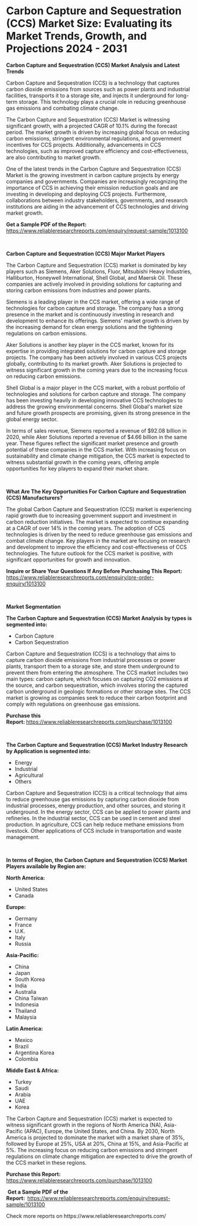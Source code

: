<p><h1>Carbon Capture and Sequestration (CCS) Market Size: Evaluating its Market Trends, Growth, and Projections 2024 - 2031</h1></p><p><strong>Carbon Capture and Sequestration (CCS) Market Analysis and Latest Trends</strong></p>
<p><p>Carbon Capture and Sequestration (CCS) is a technology that captures carbon dioxide emissions from sources such as power plants and industrial facilities, transports it to a storage site, and injects it underground for long-term storage. This technology plays a crucial role in reducing greenhouse gas emissions and combating climate change.</p><p>The Carbon Capture and Sequestration (CCS) Market is witnessing significant growth, with a projected CAGR of 10.1% during the forecast period. The market growth is driven by increasing global focus on reducing carbon emissions, stringent environmental regulations, and government incentives for CCS projects. Additionally, advancements in CCS technologies, such as improved capture efficiency and cost-effectiveness, are also contributing to market growth.</p><p>One of the latest trends in the Carbon Capture and Sequestration (CCS) Market is the growing investment in carbon capture projects by energy companies and governments. Companies are increasingly recognizing the importance of CCS in achieving their emission reduction goals and are investing in developing and deploying CCS projects. Furthermore, collaborations between industry stakeholders, governments, and research institutions are aiding in the advancement of CCS technologies and driving market growth.</p></p>
<p><strong>Get a Sample PDF of the Report:&nbsp;</strong> <a href="https://www.reliableresearchreports.com/enquiry/request-sample/1013100">https://www.reliableresearchreports.com/enquiry/request-sample/1013100</a></p>
<p>&nbsp;</p>
<p><strong>Carbon Capture and Sequestration (CCS) Major Market Players</strong></p>
<p><p>The Carbon Capture and Sequestration (CCS) market is dominated by key players such as Siemens, Aker Solutions, Fluor, Mitsubishi Heavy Industries, Halliburton, Honeywell International, Shell Global, and Maersk Oil. These companies are actively involved in providing solutions for capturing and storing carbon emissions from industries and power plants.</p><p>Siemens is a leading player in the CCS market, offering a wide range of technologies for carbon capture and storage. The company has a strong presence in the market and is continuously investing in research and development to enhance its offerings. Siemens' market growth is driven by the increasing demand for clean energy solutions and the tightening regulations on carbon emissions.</p><p>Aker Solutions is another key player in the CCS market, known for its expertise in providing integrated solutions for carbon capture and storage projects. The company has been actively involved in various CCS projects globally, contributing to its market growth. Aker Solutions is projected to witness significant growth in the coming years due to the increasing focus on reducing carbon emissions.</p><p>Shell Global is a major player in the CCS market, with a robust portfolio of technologies and solutions for carbon capture and storage. The company has been investing heavily in developing innovative CCS technologies to address the growing environmental concerns. Shell Global's market size and future growth prospects are promising, given its strong presence in the global energy sector.</p><p>In terms of sales revenue, Siemens reported a revenue of $92.08 billion in 2020, while Aker Solutions reported a revenue of $4.66 billion in the same year. These figures reflect the significant market presence and growth potential of these companies in the CCS market. With increasing focus on sustainability and climate change mitigation, the CCS market is expected to witness substantial growth in the coming years, offering ample opportunities for key players to expand their market share.</p></p>
<p>&nbsp;</p>
<p><strong>What Are The Key Opportunities For Carbon Capture and Sequestration (CCS) Manufacturers?</strong></p>
<p><p>The global Carbon Capture and Sequestration (CCS) market is experiencing rapid growth due to increasing government support and investment in carbon reduction initiatives. The market is expected to continue expanding at a CAGR of over 14% in the coming years. The adoption of CCS technologies is driven by the need to reduce greenhouse gas emissions and combat climate change. Key players in the market are focusing on research and development to improve the efficiency and cost-effectiveness of CCS technologies. The future outlook for the CCS market is positive, with significant opportunities for growth and innovation.</p></p>
<p><strong>Inquire or Share Your Questions If Any Before Purchasing This Report:</strong> <a href="https://www.reliableresearchreports.com/enquiry/pre-order-enquiry/1013100">https://www.reliableresearchreports.com/enquiry/pre-order-enquiry/1013100</a></p>
<p>&nbsp;</p>
<p><strong>Market Segmentation</strong></p>
<p><strong>The Carbon Capture and Sequestration (CCS) Market Analysis by types is segmented into:</strong></p>
<p><ul><li>Carbon Capture</li><li>Carbon Sequestration</li></ul></p>
<p><p>Carbon Capture and Sequestration (CCS) is a technology that aims to capture carbon dioxide emissions from industrial processes or power plants, transport them to a storage site, and store them underground to prevent them from entering the atmosphere. The CCS market includes two main types: carbon capture, which focuses on capturing CO2 emissions at the source, and carbon sequestration, which involves storing the captured carbon underground in geologic formations or other storage sites. The CCS market is growing as companies seek to reduce their carbon footprint and comply with regulations on greenhouse gas emissions.</p></p>
<p><strong>Purchase this Report:&nbsp;</strong><a href="https://www.reliableresearchreports.com/purchase/1013100">https://www.reliableresearchreports.com/purchase/1013100</a></p>
<p>&nbsp;</p>
<p><strong>The Carbon Capture and Sequestration (CCS) Market Industry Research by Application is segmented into:</strong></p>
<p><ul><li>Energy</li><li>Industrial</li><li>Agricultural</li><li>Others</li></ul></p>
<p><p>Carbon Capture and Sequestration (CCS) is a critical technology that aims to reduce greenhouse gas emissions by capturing carbon dioxide from industrial processes, energy production, and other sources, and storing it underground. In the energy sector, CCS can be applied to power plants and refineries. In the industrial sector, CCS can be used in cement and steel production. In agriculture, CCS can help reduce methane emissions from livestock. Other applications of CCS include in transportation and waste management.</p></p>
<p>&nbsp;</p>
<p><strong>In terms of Region, the Carbon Capture and Sequestration (CCS) Market Players available by Region are:</strong></p>
<p>
    <p> <strong> North America: </strong>
        <ul>
            <li>United States</li>
            <li>Canada</li>
        </ul>
        </p> 
    <p> <strong> Europe: </strong>
        <ul>
            <li>Germany</li>
            <li>France</li>
            <li>U.K.</li>
            <li>Italy</li>
            <li>Russia</li>
        </ul>
        </p> 
    <p> <strong> Asia-Pacific: </strong>
        <ul>
            <li>China</li>
            <li>Japan</li>
            <li>South Korea</li>
            <li>India</li>
            <li>Australia</li>
            <li>China Taiwan</li>
            <li>Indonesia</li>
            <li>Thailand</li>
            <li>Malaysia</li>
        </ul>
        </p> 
    <p> <strong> Latin America: </strong>
        <ul>
            <li>Mexico</li>
            <li>Brazil</li>
            <li>Argentina Korea</li>
            <li>Colombia</li>
        </ul>
        </p> 
    <p> <strong> Middle East & Africa: </strong>
        <ul>
            <li>Turkey</li>
            <li>Saudi</li>
            <li>Arabia</li>
            <li>UAE</li>
            <li>Korea</li>
        </ul>
    </p>
    </p>
<p><p>The Carbon Capture and Sequestration (CCS) market is expected to witness significant growth in the regions of North America (NA), Asia-Pacific (APAC), Europe, the United States, and China. By 2030, North America is projected to dominate the market with a market share of 35%, followed by Europe at 25%, USA at 20%, China at 15%, and Asia-Pacific at 5%. The increasing focus on reducing carbon emissions and stringent regulations on climate change mitigation are expected to drive the growth of the CCS market in these regions.</p></p>
<p><strong>Purchase this Report: </strong><a href="https://www.reliableresearchreports.com/purchase/1013100">https://www.reliableresearchreports.com/purchase/1013100</a></p>
<p>&nbsp;<strong>Get a Sample PDF of the Report:&nbsp;&nbsp;</strong><a href="https://www.reliableresearchreports.com/enquiry/request-sample/1013100">https://www.reliableresearchreports.com/enquiry/request-sample/1013100</a></p>
<p><strong></strong></p>
<p>Check more reports on https://www.reliableresearchreports.com/</p>